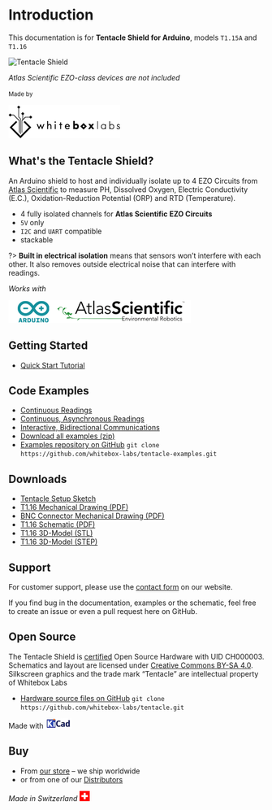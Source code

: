 # Introduction

This documentation is for **Tentacle Shield for Arduino**, models `T1.15A` and `T1.16`

![Tentacle Shield](https://www.whiteboxes.ch/wp-content/uploads/2015/06/medium_schraeg_schatten1.jpg)

_Atlas Scientific EZO-class devices are not included_

<small>Made by</small>

![Whitebox Logo](_media/whitebox_logo.png)

## What's the Tentacle Shield?
An Arduino shield to host and individually isolate up to 4 EZO Circuits from [Atlas Scientific](https://www.atlas-scientific.com) to measure PH, Dissolved Oxygen, Electric Conductivity (E.C.), Oxidation-Reduction Potential (ORP) and RTD (Temperature).

* 4 fully isolated channels for **Atlas Scientific EZO Circuits**
* `5V` only
* `I2C` and `UART` compatible
* stackable

?> **Built in electrical isolation** means that sensors won’t interfere with each other. It also removes outside electrical noise that can interfere with readings.

_Works with_

![Arduino Logo](_media/designed-for-arduino-atlas.png)

## Getting Started
* [Quick Start Tutorial](quickstart.md)

## Code Examples
* [Continuous Readings](continuous-example.md)
* [Continuous, Asynchronous Readings](asynchronous-example.md)
* [Interactive, Bidirectional Communications](interactive-example.md)
* [Download all examples (zip)](https://github.com/whitebox-labs/tentacle-examples/archive/master.zip)
* [Examples repository on GitHub](https://github.com/whitebox-labs/tentacle-examples)
`git clone https://github.com/whitebox-labs/tentacle-examples.git`

## Downloads
* [Tentacle Setup Sketch](https://raw.githubusercontent.com/whitebox-labs/tentacle-examples/master/arduino/tentacle-setup/tentacle_setup/tentacle_setup.ino ':target=_blank')
* [T1.16 Mechanical Drawing (PDF)](https://github.com/whitebox-labs/tentacle/raw/master/hardware/mechanical/tentacle_t1_mechanical.pdf)
* [BNC Connector Mechanical Drawing (PDF)](https://github.com/whitebox-labs/tentacle/raw/master/hardware/mechanical/bnc_mechanical.pdf)
* [T1.16 Schematic (PDF)](https://github.com/whitebox-labs/tentacle/raw/master/hardware/tentacle_schematic.pdf)
* [T1.16 3D-Model (STL)](https://github.com/whitebox-labs/tentacle/blob/master/hardware/mechanical/tentacle_t1.STL)
* [T1.16 3D-Model (STEP)](https://github.com/whitebox-labs/tentacle/blob/master/hardware/mechanical/tentacle_t1.STEP)

## Support
For customer support, please use the [contact form](https://www.whiteboxes.ch/contact/) on our website.

If you find bug in the documentation, examples or the schematic, feel free to create an issue or even a pull request here on GitHub.


## Open Source
The Tentacle Shield is [certified](http://certificate.oshwa.org/certification-directory/) Open Source Hardware with UID CH000003. Schematics and layout are licensed under [Creative Commons BY-SA 4.0](http://creativecommons.org/licenses/by-sa/4.0/). Silkscreen graphics and the trade mark “Tentacle” are intellectual property of Whitebox Labs

* [Hardware source files on GitHub](https://github.com/whitebox-labs/tentacle) `git clone https://github.com/whitebox-labs/tentacle.git`

Made with [![KiCAD logo](_media/kicad_logo_small.png)](http://kicad-pcb.org/)

## Buy
* From [our store](https://www.whiteboxes.ch/shop/tentacle/) – we ship worldwide
* or from one of our [Distributors](https://www.whiteboxes.ch/distributors)

*Made in Switzerland* ![Switzerland](_media/its-flag-is-a-big-plus.png)
